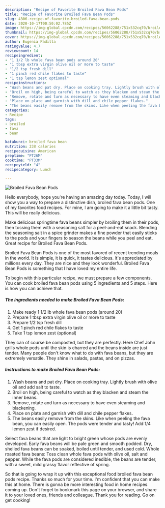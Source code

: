 ```yaml
---
description: "Recipe of Favorite Broiled Fava Bean Pods"
title: "Recipe of Favorite Broiled Fava Bean Pods"
slug: 4306-recipe-of-favorite-broiled-fava-bean-pods
date: 2020-10-17T00:50:02.785Z
image: https://img-global.cpcdn.com/recipes/56062288/751x532cq70/broiled-fava-bean-pods-recipe-main-photo.jpg
thumbnail: https://img-global.cpcdn.com/recipes/56062288/751x532cq70/broiled-fava-bean-pods-recipe-main-photo.jpg
cover: https://img-global.cpcdn.com/recipes/56062288/751x532cq70/broiled-fava-bean-pods-recipe-main-photo.jpg
author: Eugenia Padilla
ratingvalue: 4.7
reviewcount: 14
recipeingredient:
- "1 1/2 lb whole fava bean pods around 20"
- "1 tbsp extra virgin olive oil or more to taste"
- "1/2 tsp fresh dill"
- "1 pinch red chile flakes to taste"
- "1 tsp lemon zest optional"
recipeinstructions:
- "Wash beans and pat dry. Place on cooking tray. Lightly brush with olive oil and add salt to taste."
- "Broil on high, being careful to watch as they blacken and steam the inner beans."
- "Remove, rotate and turn as necessary to have even steaming and blackening."
- "Place on plate and garnish with dill and chile pepper flakes."
- "The beans easily remove from the skins. Like when peeling the fava bean, you can easily open. The pods were tender and tasty! Add 1/4 lemon zest if desired."
categories:
- Recipe
tags:
- broiled
- fava
- bean

katakunci: broiled fava bean 
nutrition: 238 calories
recipecuisine: American
preptime: "PT26M"
cooktime: "PT33M"
recipeyield: "4"
recipecategory: Lunch

---
```



![Broiled Fava Bean Pods](https://img-global.cpcdn.com/recipes/56062288/751x532cq70/broiled-fava-bean-pods-recipe-main-photo.jpg)

Hello everybody, hope you're having an amazing day today. Today, I will show you a way to prepare a distinctive dish, broiled fava bean pods. One of my favorites food recipes. For mine, I am going to make it a little bit tasty. This will be really delicious.

Make delicious springtime fava beans simpler by broiling them in their pods, then tossing them with a seasoning salt for a peel-and-eat snack. Blending the seasoning salt in a spice grinder makes a fine powder that easily sticks to the pods and your fingers to season the beans while you peel and eat. Great recipe for Broiled Fava Bean Pods.

Broiled Fava Bean Pods is one of the most favored of recent trending meals in the world. It is simple, it is quick, it tastes delicious. It's appreciated by millions every day. They are nice and they look wonderful. Broiled Fava Bean Pods is something that I have loved my entire life.


To begin with this particular recipe, we must prepare a few components. You can cook broiled fava bean pods using 5 ingredients and 5 steps. Here is how you can achieve that.

<!--inarticleads1-->

##### The ingredients needed to make Broiled Fava Bean Pods:

1. Make ready 1 1/2 lb whole fava bean pods (around 20)
1. Prepare 1 tbsp extra virgin olive oil or more to taste
1. Prepare 1/2 tsp fresh dill
1. Get 1 pinch red chile flakes to taste
1. Take 1 tsp lemon zest (optional)


They can of course be composted, but they are perfectly. Here Chef John grills whole pods until the skin is charred and the beans inside are just tender. Many people don&#39;t know what to do with fava beans, but they are extremely versatile. They shine in salads, pastas, and on pizzas. 

<!--inarticleads2-->

##### Instructions to make Broiled Fava Bean Pods:

1. Wash beans and pat dry. Place on cooking tray. Lightly brush with olive oil and add salt to taste.
1. Broil on high, being careful to watch as they blacken and steam the inner beans.
1. Remove, rotate and turn as necessary to have even steaming and blackening.
1. Place on plate and garnish with dill and chile pepper flakes.
1. The beans easily remove from the skins. Like when peeling the fava bean, you can easily open. The pods were tender and tasty! Add 1/4 lemon zest if desired.


Select fava beans that are light to bright green whose pods are evenly developed. Early fava beans will be pale green and smooth podded. Dry, shelled fava beans can be soaked, boiled until tender, and used cold. Whole roasted fava beans: Toss clean whole fava pods with olive oil, salt and pepper. While the fava pods are considered inedible, the beans are tender, with a sweet, mild grassy flavor reflective of spring. 

So that is going to wrap it up with this exceptional food broiled fava bean pods recipe. Thanks so much for your time. I'm confident that you can make this at home. There is gonna be more interesting food in home recipes coming up. Don't forget to bookmark this page on your browser, and share it to your loved ones, friends and colleague. Thank you for reading. Go on get cooking!
